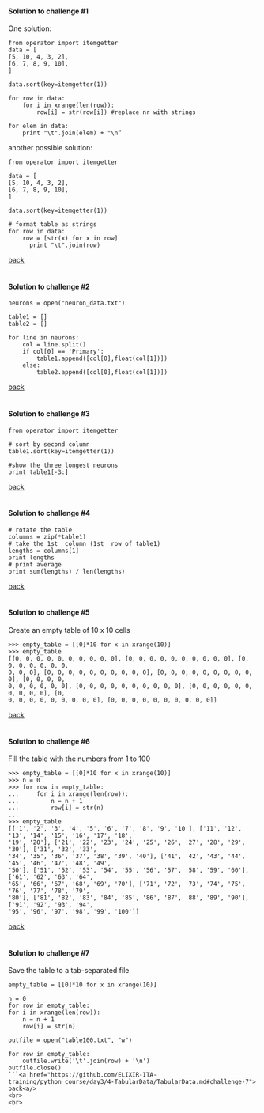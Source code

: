 #### Solution to challenge #1
One  solution:

```
from operator import itemgetter
data = [
[5, 10, 4, 3, 2],
[6, 7, 8, 9, 10],
]

data.sort(key=itemgetter(1))

for row in data:
    for i in xrange(len(row)):
        row[i] = str(row[i]) #replace nr with strings

for elem in data:
    print "\t".join(elem) + "\n”
```

another possible solution:

```
from operator import itemgetter

data = [
[5, 10, 4, 3, 2],
[6, 7, 8, 9, 10],
]

data.sort(key=itemgetter(1))

# format table as strings
for row in data:
    row = [str(x) for x in row]
      print "\t".join(row)
```
<a href="https://github.com/ELIXIR-ITA-training/python_course/day3/4-TabularData/TabularData.md#challenge-1"> back<a/>
<br>
<br>


#### Solution to challenge #2

```
neurons = open("neuron_data.txt")

table1 = []
table2 = []

for line in neurons:
    col = line.split()
    if col[0] == 'Primary':
        table1.append([col[0],float(col[1])])
    else:
        table2.append([col[0],float(col[1])])

```
<a href="https://github.com/ELIXIR-ITA-training/python_course/day3/4-TabularData/TabularData.md#challenge-2"> back<a/>
<br>
<br>


#### Solution to challenge #3

```
from operator import itemgetter

# sort by second column
table1.sort(key=itemgetter(1))

#show the three longest neurons
print table1[-3:]
```

<a href="https://github.com/ELIXIR-ITA-training/python_course/day3/4-TabularData/TabularData.md#challenge-3"> back<a/>
<br>
<br>


#### Solution to challenge #4

```
# rotate the table
columns = zip(*table1)
# take the 1st  column (1st  row of table1)
lengths = columns[1]
print lengths
# print average
print sum(lengths) / len(lengths)
```
<a href="https://github.com/ELIXIR-ITA-training/python_course/day3/4-TabularData/TabularData.md#challenge-4"> back<a/>
<br>
<br>


#### Solution to challenge #5
Create an empty table of 10 x 10 cells

```
>>> empty_table = [[0]*10 for x in xrange(10)]
>>> empty_table
[[0, 0, 0, 0, 0, 0, 0, 0, 0, 0], [0, 0, 0, 0, 0, 0, 0, 0, 0, 0], [0, 0, 0, 0, 0, 0, 0,
0, 0, 0], [0, 0, 0, 0, 0, 0, 0, 0, 0, 0], [0, 0, 0, 0, 0, 0, 0, 0, 0, 0], [0, 0, 0, 0,
0, 0, 0, 0, 0, 0], [0, 0, 0, 0, 0, 0, 0, 0, 0, 0], [0, 0, 0, 0, 0, 0, 0, 0, 0, 0], [0,
0, 0, 0, 0, 0, 0, 0, 0, 0], [0, 0, 0, 0, 0, 0, 0, 0, 0, 0]]
```
<a href="https://github.com/ELIXIR-ITA-training/python_course/day3/4-TabularData/TabularData.md#challenge-5"> back<a/>
<br>
<br>


#### Solution to challenge #6
Fill the table with the numbers from 1 to 100
```
>>> empty_table = [[0]*10 for x in xrange(10)]
>>> n = 0
>>> for row in empty_table:
...     for i in xrange(len(row)):
...         n = n + 1
...         row[i] = str(n)
...
>>> empty_table
[['1', '2', '3', '4', '5', '6', '7', '8', '9', '10'], ['11', '12', '13', '14', '15', '16', '17', '18',
'19', '20'], ['21', '22', '23', '24', '25', '26', '27', '28', '29', '30'], ['31', '32', '33',
'34', '35', '36', '37', '38', '39', '40'], ['41', '42', '43', '44', '45', '46', '47', '48', '49',
'50'], ['51', '52', '53', '54', '55', '56', '57', '58', '59', '60'], ['61', '62', '63', '64',
'65', '66', '67', '68', '69', '70'], ['71', '72', '73', '74', '75', '76', '77', '78', '79',
'80'], ['81', '82', '83', '84', '85', '86', '87', '88', '89', '90'], ['91', '92', '93', '94',
'95', '96', '97', '98', '99', '100']]
```
<a href="https://github.com/ELIXIR-ITA-training/python_course/day3/4-TabularData/TabularData.md#challenge-6"> back<a/>
<br>
<br>


#### Solution to challenge #7
Save the table to a tab-separated file
```
empty_table = [[0]*10 for x in xrange(10)]

n = 0
for row in empty_table:
for i in xrange(len(row)):
    n = n + 1
    row[i] = str(n)

outfile = open("table100.txt", "w")

for row in empty_table:
    outfile.write('\t'.join(row) + '\n')
outfile.close()
```<a href="https://github.com/ELIXIR-ITA-training/python_course/day3/4-TabularData/TabularData.md#challenge-7"> back<a/>
<br>
<br>
